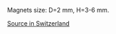 Magnets size: D=2 mm, H=3-6 mm.

[Source in Switzerland](https://www.supermagnete.ch/stabmagnete-neodym-rund?length-or-diameter=2.00,2.00&height=3.00,3.00)